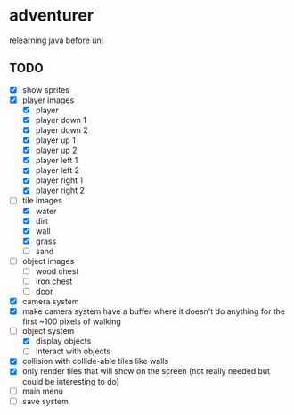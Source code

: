 # adventurer
relearning java before uni

## TODO
 - [x] show sprites
 - [x] player images
   - [x] player
   - [x] player down 1
   - [x] player down 2
   - [x] player up 1
   - [x] player up 2
   - [x] player left 1
   - [x] player left 2
   - [x] player right 1
   - [x] player right 2
 - [ ] tile images
   - [x] water
   - [x] dirt
   - [x] wall
   - [x] grass
   - [ ] sand
 - [ ] object images
   - [ ] wood chest
   - [ ] iron chest
   - [ ] door
 - [x] camera system
 - [x] make camera system have a buffer where it doesn't do anything for the first ~100 pixels of walking
 - [ ] object system
   - [x] display objects
   - [ ] interact with objects
 - [x] collision with collide-able tiles like walls
 - [x] only render tiles that will show on the screen (not really needed but could be interesting to do)
 - [ ] main menu
 - [ ] save system